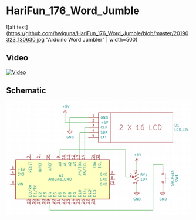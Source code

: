 # HariFun_176_Word_Jumble

![alt text](https://github.com/hwiguna/HariFun_176_Word_Jumble/blob/master/20190323_130630.jpg "Arduino Word Jumbler" | width=500)

## Video
[![Video](http://img.youtube.com/vi/w__20bg0_ts/0.jpg)](http://www.youtube.com/watch?v=w__20bg0_ts)

## Schematic
![Schematic](https://github.com/hwiguna/HariFun_175_Arduino_CardTrick/blob/master/Schematic.PNG "Schematic")


